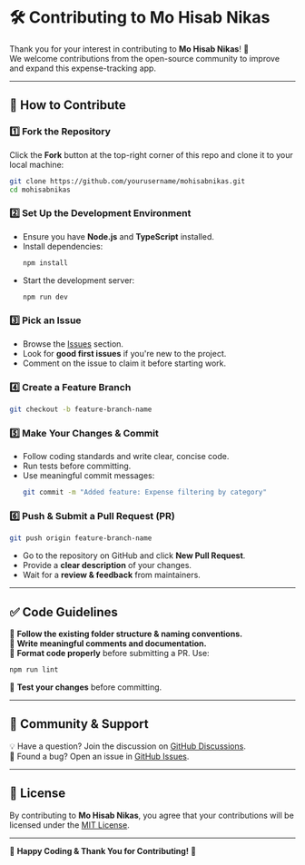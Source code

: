 # 🛠️ Contributing to Mo Hisab Nikas  

Thank you for your interest in contributing to **Mo Hisab Nikas**! 🎉  
We welcome contributions from the open-source community to improve and expand this expense-tracking app.  

---

## 📌 How to Contribute  

### 1️⃣ **Fork the Repository**  
Click the **Fork** button at the top-right corner of this repo and clone it to your local machine:  
```sh
git clone https://github.com/yourusername/mohisabnikas.git
cd mohisabnikas
```

### 2️⃣ **Set Up the Development Environment**  
- Ensure you have **Node.js** and **TypeScript** installed.  
- Install dependencies:  
  ```sh
  npm install
  ```
- Start the development server:  
  ```sh
  npm run dev
  ```

### 3️⃣ **Pick an Issue**  
- Browse the [Issues](https://github.com/yourrepo/issues) section.  
- Look for **good first issues** if you're new to the project.  
- Comment on the issue to claim it before starting work.  

### 4️⃣ **Create a Feature Branch**  
```sh
git checkout -b feature-branch-name
```

### 5️⃣ **Make Your Changes & Commit**  
- Follow coding standards and write clear, concise code.  
- Run tests before committing.  
- Use meaningful commit messages:  
  ```sh
  git commit -m "Added feature: Expense filtering by category"
  ```

### 6️⃣ **Push & Submit a Pull Request (PR)**  
```sh
git push origin feature-branch-name
```
- Go to the repository on GitHub and click **New Pull Request**.  
- Provide a **clear description** of your changes.  
- Wait for a **review & feedback** from maintainers.  

---

## ✅ Code Guidelines  

🔹 **Follow the existing folder structure & naming conventions.**  
🔹 **Write meaningful comments and documentation.**  
🔹 **Format code properly** before submitting a PR. Use:  
```sh
npm run lint
```
🔹 **Test your changes** before committing.  

---

## 🤝 Community & Support  

💡 Have a question? Join the discussion on [GitHub Discussions](https://github.com/subraatakumar/Mo-Hisab-Nikas/discussions).  
🐞 Found a bug? Open an issue in [GitHub Issues](https://github.com/subraatakumar/Mo-Hisab-Nikas/issues).  

---

## 📜 License  
By contributing to **Mo Hisab Nikas**, you agree that your contributions will be licensed under the [MIT License](LICENSE).  

---

🚀 **Happy Coding & Thank You for Contributing!** 💙  
